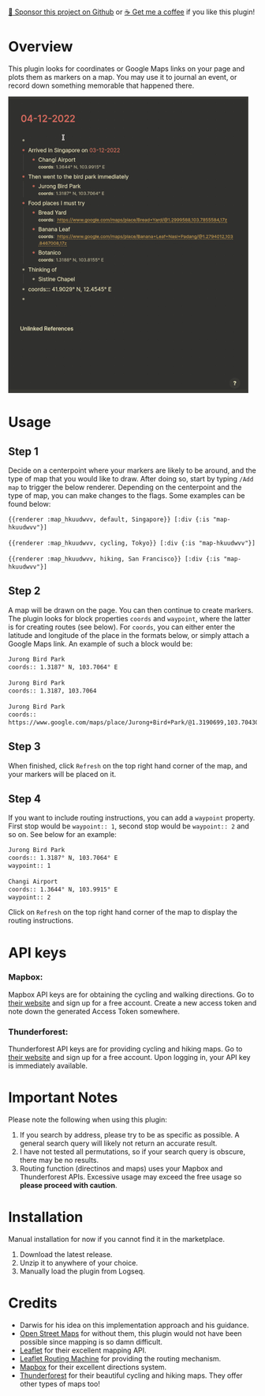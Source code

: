[:gift_heart: Sponsor this project on Github](https://github.com/sponsors/hkgnp) or [:coffee: Get me a coffee](https://www.buymeacoffee.com/hkgnp.dev) if you like this plugin!

# Overview

This plugin looks for coordinates or Google Maps links on your page and plots them as markers on a map. You may use it to journal an event, or record down something memorable that happened there.

![](screenshots/demo.gif)

# Usage

## Step 1

Decide on a centerpoint where your markers are likely to be around, and the type of map that you would like to draw. After doing so, start by typing `/Add map` to trigger the below renderer. Depending on the centerpoint and the type of map, you can make changes to the flags. Some examples can be found below:

```
{{renderer :map_hkuudwvv, default, Singapore}} [:div {:is "map-hkuudwvv"}]

{{renderer :map_hkuudwvv, cycling, Tokyo}} [:div {:is "map-hkuudwvv"}]

{{renderer :map_hkuudwvv, hiking, San Francisco}} [:div {:is "map-hkuudwvv"}]
```

## Step 2

A map will be drawn on the page. You can then continue to create markers. The plugin looks for block properties `coords` and `waypoint`, where the latter is for creating routes (see below). For `coords`, you can either enter the latitude and longitude of the place in the formats below, or simply attach a Google Maps link. An example of such a block would be:

```
Jurong Bird Park
coords:: 1.3187° N, 103.7064° E

Jurong Bird Park
coords:: 1.3187, 103.7064

Jurong Bird Park
coords:: https://www.google.com/maps/place/Jurong+Bird+Park/@1.3190699,103.7043014,17z
```

## Step 3

When finished, click `Refresh` on the top right hand corner of the map, and your markers will be placed on it.

## Step 4

If you want to include routing instructions, you can add a `waypoint` property. First stop would be `waypoint:: 1`, second stop would be `waypoint:: 2` and so on. See below for an example:

```
Jurong Bird Park
coords:: 1.3187° N, 103.7064° E
waypoint:: 1

Changi Airport
coords:: 1.3644° N, 103.9915° E
waypoint:: 2
```

Click on `Refresh` on the top right hand corner of the map to display the routing instructions.

# API keys

### Mapbox:

Mapbox API keys are for obtaining the cycling and walking directions. Go to [their website](https://www.mapbox.com/) and sign up for a free account. Create a new access token and note down the generated Access Token somewhere.

### Thunderforest:

Thunderforest API keys are for providing cycling and hiking maps. Go to [their website](https://www.thunderforest.com/) and sign up for a free account. Upon logging in, your API key is immediately available.

# Important Notes

Please note the following when using this plugin:

1. If you search by address, please try to be as specific as possible. A general search query will likely not return an accurate result.
2. I have not tested all permutations, so if your search query is obscure, there may be no results.
3. Routing function (directinos and maps) uses your Mapbox and Thunderforest APIs. Excessive usage may exceed the free usage so **please proceed with caution**.

# Installation

Manual installation for now if you cannot find it in the marketplace.

1. Download the latest release.
2. Unzip it to anywhere of your choice.
3. Manually load the plugin from Logseq.

# Credits

- Darwis for his idea on this implementation approach and his guidance.
- [Open Street Maps](https://www.openstreetmap.org/copyright) for without them, this plugin would not have been possible since mapping is so damn difficult.
- [Leaflet](https://www.leafletjs.com) for their excellent mapping API.
- [Leaflet Routing Machine](https://github.com/perliedman/leaflet-routing-machine) for providing the routing mechanism.
- [Mapbox](https://www.mapbox.com) for their excellent directions system.
- [Thunderforest](https://www.thunderforest.com) for their beautiful cycling and hiking maps. They offer other types of maps too!
